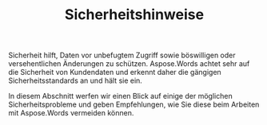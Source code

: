 ﻿---
title: Sicherheitshinweise
second_title: Aspose.Words für C++
articleTitle: Sicherheitshinweise
linktitle: Sicherheitshinweise
type: docs
description: "Aspose.Words für C++ erkennt gemeinsame Sicherheitsstandards an und hält sie ein, um ein hohes Maß an Datensicherheit zu gewährleisten. Sehen Sie sich mögliche Sicherheitsprobleme und Empfehlungen zu deren Vermeidung an."
weight: 80
url: /de/cpp/security/
---

Sicherheit hilft, Daten vor unbefugtem Zugriff sowie böswilligen oder versehentlichen Änderungen zu schützen. Aspose.Words achtet sehr auf die Sicherheit von Kundendaten und erkennt daher die gängigen Sicherheitsstandards an und hält sie ein.

In diesem Abschnitt werfen wir einen Blick auf einige der möglichen Sicherheitsprobleme und geben Empfehlungen, wie Sie diese beim Arbeiten mit Aspose.Words vermeiden können.
